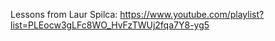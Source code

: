 Lessons from Laur Spilca:
https://www.youtube.com/playlist?list=PLEocw3gLFc8WO_HvFzTWUj2fqa7Y8-yg5


 